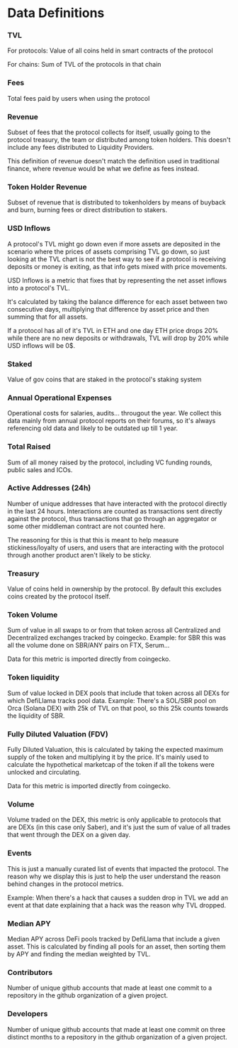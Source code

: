 # Data Definitions

### TVL

For protocols: Value of all coins held in smart contracts of the protocol

For chains: Sum of TVL of the protocols in that chain

### Fees

Total fees paid by users when using the protocol

### Revenue

Subset of fees that the protocol collects for itself, usually going to the protocol treasury, the team or distributed among token holders. This doesn't include any fees distributed to Liquidity Providers.

This definition of revenue doesn't match the definition used in traditional finance, where revenue would be what we define as fees instead.

### Token Holder Revenue

Subset of revenue that is distributed to tokenholders by means of buyback and burn, burning fees or direct distribution to stakers.&#x20;

### USD Inflows

A protocol's TVL might go down even if more assets are deposited in the scenario where the prices of assets comprising TVL go down, so just looking at the TVL chart is not the best way to see if a protocol is receiving deposits or money is exiting, as that info gets mixed with price movements.

USD Inflows is a metric that fixes that by representing the net asset inflows into a protocol's TVL.

It's calculated by taking the balance difference for each asset between two consecutive days, multiplying that difference by asset price and then summing that for all assets.

If a protocol has all of it's TVL in ETH and one day ETH price drops 20% while there are no new deposits or withdrawals, TVL will drop by 20% while USD inflows will be 0$.

### Staked

Value of gov coins that are staked in the protocol's staking system

### Annual Operational Expenses

Operational costs for salaries, audits... througout the year. We collect this data mainly from annual protocol reports on their forums, so it's always referencing old data and likely to be outdated up till 1 year.

### Total Raised

Sum of all money raised by the protocol, including VC funding rounds, public sales and ICOs.

### Active Addresses (24h)

Number of unique addresses that have interacted with the protocol directly in the last 24 hours. Interactions are counted as transactions sent directly against the protocol, thus transactions that go through an aggregator or some other middleman contract are not counted here.

The reasoning for this is that this is meant to help measure stickiness/loyalty of users, and users that are interacting with the protocol through another product aren't likely to be sticky.

### Treasury

Value of coins held in ownership by the protocol. By default this excludes coins created by the protocol itself.

### Token Volume

Sum of value in all swaps to or from that token across all Centralized and Decentralized exchanges tracked by coingecko. Example: for SBR this was all the volume done on SBR/ANY pairs on FTX, Serum...

Data for this metric is imported directly from coingecko.

### Token liquidity

Sum of value locked in DEX pools that include that token across all DEXs for which DefiLlama tracks pool data. Example: There's a SOL/SBR pool on Orca (Solana DEX) with 25k of TVL on that pool, so this 25k counts towards the liquidity of SBR.

### Fully Diluted Valuation (FDV)

Fully Diluted Valuation, this is calculated by taking the expected maximum supply of the token and multiplying it by the price. It's mainly used to calculate the hypothetical marketcap of the token if all the tokens were unlocked and circulating.

Data for this metric is imported directly from coingecko.

### Volume

Volume traded on the DEX, this metric is only applicable to protocols that are DEXs (in this case only Saber), and it's just the sum of value of all trades that went through the DEX on a given day.

### Events

This is just a manually curated list of events that impacted the protocol. The reason why we display this is just to help the user understand the reason behind changes in the protocol metrics.

Example: When there's a hack that causes a sudden drop in TVL we add an event at that date explaining that a hack was the reason why TVL dropped.

### Median APY

Median APY across DeFi pools tracked by DefiLlama that include a given asset. This is calculated by finding all pools for an asset, then sorting them by APY and finding the median weighted by TVL.

### Contributors

Number of unique github accounts that made at least one commit to a repository in the github organization of a given project.

### Developers

Number of unique github accounts that made at least one commit on three distinct months to a repository in the github organization of a given project.
